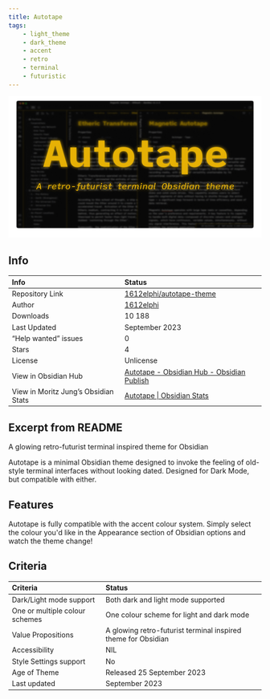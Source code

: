 ```yaml
---
title: Autotape
tags:
    - light_theme
    - dark_theme
    - accent
    - retro
    - terminal
    - futuristic
---
```


<img src="https://raw.githubusercontent.com/1612elphi/autotape-theme/refs/heads/main/Screen.png">

## Info
| Info | Status |
| :--- | :--- |
| Repository Link | [1612elphi/autotape-theme](https://github.com/1612elphi/autotape-theme) |
| Author | [1612elphi](https://github.com/1612elphi) |
| Downloads | 10 188 |
| Last Updated | September 2023 |
| “Help wanted” issues | 0 |
| Stars | 4 |
| License | Unlicense |
| View in Obsidian Hub | [Autotape \- Obsidian Hub \- Obsidian Publish](https://publish.obsidian.md/hub/02+-+Community+Expansions/02.05+All+Community+Expansions/Themes/Autotape) |
| View in Moritz Jung’s Obsidian Stats | [Autotape \| Obsidian Stats](https://www.moritzjung.dev/obsidian-stats/themes/autotape/) |

## Excerpt from README
A glowing retro-futurist terminal inspired theme for Obsidian

Autotape is a minimal Obsidian theme designed to invoke the feeling of old-style terminal interfaces without looking dated. Designed for Dark Mode, but compatible with either.

## Features
Autotape is fully compatible with the accent colour system. Simply select the colour you'd like in the Appearance section of Obsidian options and watch the theme change!

## Criteria
| Criteria | Status |
| :--- | :--- | 
| Dark/Light mode support | Both dark and light mode supported | 
| One or multiple colour schemes | One colour scheme for light and dark mode | 
| Value Propositions | A glowing retro-futurist terminal inspired theme for Obsidian | 
| Accessibility | NIL | 
| Style Settings support | No | 
| Age of Theme | Released 25 September 2023 | 
| Last updated | September 2023 | 